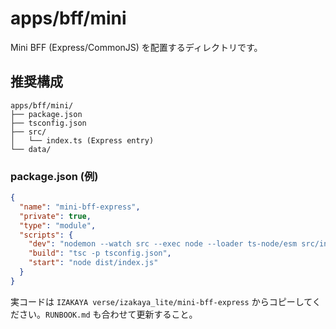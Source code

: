 # apps/bff/mini

Mini BFF (Express/CommonJS) を配置するディレクトリです。

## 推奨構成
```
apps/bff/mini/
├── package.json
├── tsconfig.json
├── src/
│   └── index.ts (Express entry)
└── data/
```

### package.json (例)
```json
{
  "name": "mini-bff-express",
  "private": true,
  "type": "module",
  "scripts": {
    "dev": "nodemon --watch src --exec node --loader ts-node/esm src/index.ts",
    "build": "tsc -p tsconfig.json",
    "start": "node dist/index.js"
  }
}
```

実コードは `IZAKAYA verse/izakaya_lite/mini-bff-express` からコピーしてください。`RUNBOOK.md` も合わせて更新すること。
